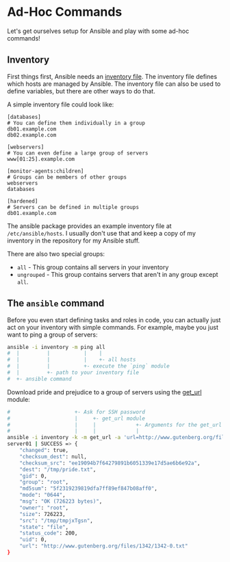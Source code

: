 # Ad-Hoc Commands

Let's get ourselves setup for Ansible and play with some ad-hoc commands!

## Inventory

First things first, Ansible needs an
[inventory file](http://docs.ansible.com/ansible/latest/intro_inventory.html).
The inventory file defines which hosts are managed by Ansible. The inventory
file can also be used to define variables, but there are other ways to do that.

A simple inventory file could look like:

```
[databases]
# You can define them individually in a group
db01.example.com
db02.example.com

[webservers]
# You can even define a large group of servers
www[01:25].example.com

[monitor-agents:children]
# Groups can be members of other groups
webservers
databases

[hardened]
# Servers can be defined in multiple groups
db01.example.com
```

The ansible package provides an example inventory file at `/etc/ansible/hosts`.
I usually don't use that and keep a copy of my inventory in the repository for
my Ansible stuff.

There are also two special groups:

* `all` - This group contains all servers in your inventory
* `ungrouped` - This group contains servers that aren't in any group except `all`.

## The `ansible` command

Before you even start defining tasks and roles in code, you can actually just
act on your inventory with simple commands. For example, maybe you just want
to ping a group of servers:

```bash
ansible -i inventory -m ping all
#  |         |           |    |
#  |         |           |    +- all hosts
#  |         |           +- execute the `ping` module
#  |         +- path to your inventory file
#  +- ansible command
```

Download pride and prejudice to a group of servers using the
[get_url](http://docs.ansible.com/ansible/latest/get_url_module.html) module:

```bash
#                     +- Ask for SSH password
#                     |     +- get_url module
#                     |     |             +- Arguments for the get_url module                  server to act on -+
#                     |     |             |                                                                      |
ansible -i inventory -k -m get_url -a 'url=http://www.gutenberg.org/files/1342/1342-0.txt dest=/tmp/pride.txt' server01
server01 | SUCCESS => {
    "changed": true,
    "checksum_dest": null,
    "checksum_src": "ee19094b7f64279891b6051339e17d5ae6b6e92a",
    "dest": "/tmp/pride.txt",
    "gid": 0,
    "group": "root",
    "md5sum": "5f2319239819dfa7ff89ef847b08aff0",
    "mode": "0644",
    "msg": "OK (726223 bytes)",
    "owner": "root",
    "size": 726223,
    "src": "/tmp/tmpjxTgsn",
    "state": "file",
    "status_code": 200,
    "uid": 0,
    "url": "http://www.gutenberg.org/files/1342/1342-0.txt"
}
```
